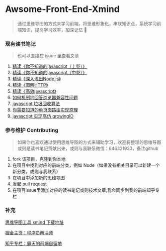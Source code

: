# Awsome-Front-End-Xmind

> 通过思维导图的方式来学习前端，将思维形象化，串联知识点，系统学习前端知识，提高学习效率，加深记忆  :tada: 

### 现有读书笔记

>也可以直接在 isuue 里查看文章

1. [精读《你不知道的javascript（上卷）》](https://zhuanlan.zhihu.com/p/37421835)
2. [精读《你不知道的javascript（中卷）》](https://zhuanlan.zhihu.com/p/38287143)
3. [精读《深入浅出Node.js》](https://zhuanlan.zhihu.com/p/37850016)
4. [精读《图解HTTP》](https://zhuanlan.zhihu.com/p/38548737)
5. [精读《高效javascript》](https://juejin.im/post/5b7e1f81f265da436a075db4)
6. [如何机制地回答浏览器兼容性问题](https://juejin.im/post/5b3da006e51d4518f140edb2)
7. [javascript 垃圾回收算法](https://zhuanlan.zhihu.com/p/37996721)
8. [你需要知道的单页面路由实现原理](https://juejin.im/post/5ae95896f265da0b84553bd7)
9. [javascript 实现高仿 growingIO](https://juejin.im/post/5afe7ec7518825426f3104cf)


### 参与维护 Contributing
> 如果你也喜欢通过使用思维导图的方式来辅助学习，欢迎将整理的思维导图或则是读书笔记贡献出来，或则与我联系微信：646321933，备注github

1. fork 该项目，克隆到你本地
2. 在项目中找到对应的前端分类，例如 Node（如果没有相关目录可以新建一个新分类，或则与我联系）
3. 在项目中添加新的思维导图
4. 发起 pull request 
5. 在项目issue里添加对应的读书笔记或则技术文章,我会同步到我的前端知乎专栏

### 补充

[思维导图工具 xmind 下载地址](https://www.xmind.cn/) 

[掘金主页：程序员解决师](https://juejin.im/user/55fa4985ddb2dd0026a05f48/posts)

[知乎专栏：霸天的前端自留地](https://zhuanlan.zhihu.com/c_57862727)

